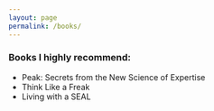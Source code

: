 ```yaml
---
layout: page
permalink: /books/
---
```


### Books I highly recommend:

* Peak: Secrets from the New Science of Expertise
* Think Like a Freak
* Living with a SEAL
